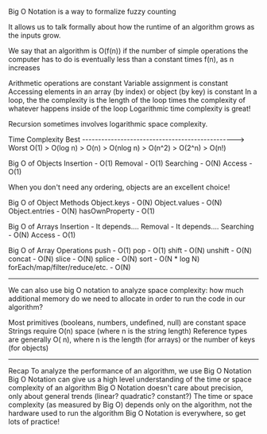 Big O Notation is a way to formalize fuzzy counting

It allows us to talk formally about how the runtime of an algorithm grows as the inputs grow.

We say that an algorithm is O(f(n)) if the number of simple operations the computer has to do is eventually less than a constant times f(n), as n increases

Arithmetic operations are constant
Variable assignment is constant
Accessing elements in an array (by index) or object (by key) is constant
In a loop, the the complexity is the length of the loop times the complexity of whatever happens inside of the loop
Logarithmic time complexity is great!

Recursion sometimes involves logarithmic space complexity.

Time Complexity
Best ------------------------------------------------> Worst
O(1) > O(log n) > O(n) > O(nlog n) > O(n^2) > O(2^n) > O(n!)

Big O of Objects
Insertion -   O(1)
Removal -   O(1)
Searching -   O(N)
Access -   O(1)

When you don't need any ordering, objects are an excellent choice!

Big O of Object Methods
Object.keys -   O(N)
Object.values -   O(N)
Object.entries -   O(N)
hasOwnProperty -   O(1)

Big O of Arrays
Insertion -   It depends....
Removal -   It depends....
Searching -   O(N)
Access -   O(1)

Big O of Array Operations
push -   O(1)
pop -   O(1)
shift -   O(N)
unshift -   O(N)
concat -   O(N)
slice -   O(N)
splice -   O(N)
sort -   O(N * log N)
forEach/map/filter/reduce/etc. -   O(N)

------------------------------------------------------------------------------------------------------------------------

We can also use big O notation to analyze space complexity: how much additional memory do we need to allocate in order to run the code in our algorithm?

Most primitives (booleans, numbers, undefined, null) are constant space
Strings require O(n) space (where n is the string length)
Reference types are generally O( n), where n is the length (for arrays) or the number of keys (for objects)

------------------------------------------------------------------------------------------------------------------------

Recap
To analyze the performance of an algorithm, we use Big O Notation
Big O Notation can give us a high level understanding of the time or space complexity of an algorithm
Big O Notation doesn't care about precision, only about general trends (linear? quadratic? constant?)
The time or space complexity (as measured by Big O) depends only on the algorithm, not the hardware used to run the algorithm
Big O Notation is everywhere, so get lots of practice!